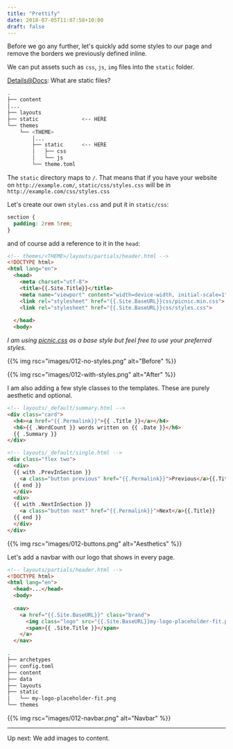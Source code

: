 ```yaml
---
title: "Prettify"
date: 2018-07-05T11:07:58+10:00
draft: false
---
```


Before we go any further, let's quickly add some styles to our page and remove the borders we previously defined inline.

We can put assets such as `css`, `js`, `img` files into the `static` folder.

[Details@Docs](https://gohugo.io/content-management/static-files/): What are static files?

```bash
.
├── content
│...
├── layouts
├── static              <-- HERE
└── themes
    └── <THEME>
        │...
        ├── static      <-- HERE
        │   ├── css
        │   └── js
        └── theme.toml
```

The `static` directory maps to `/`. That means that if you have your website on `http://example.com/`, `static/css/styles.css` will be in `http://example.com/css/styles.css`

Let's create our own `styles.css` and put it in `static/css`:

```css
section {
  padding: 2rem 5rem;
}
```

and of course add a reference to it in the `head`:

```html 
<!-- themes/<THEME>/layouts/partials/header.html -->
<!DOCTYPE html>
<html lang="en">
  <head>
    <meta charset="utf-8">
    <title>{{.Site.Title}}</title>
    <meta name="viewport" content="width=device-width, initial-scale=1">
    <link rel="stylesheet" href="{{.Site.BaseURL}}css/picnic.min.css">
    <link rel="stylesheet" href="{{.Site.BaseURL}}css/styles.css">
    
  </head>
  <body>
```
*I am using [picnic.css](https://picnicss.com/) as a base style but feel free to use your preferred styles.*

{{% img rsc="images/012-no-styles.png" alt="Before" %}}

{{% img rsc="images/012-with-styles.png" alt="After" %}}


I am also adding a few style classes to the templates. These are purely aesthetic and optional.

```html
<!-- layouts/_default/summary.html -->
<div class="card">
  <h4><a href="{{.Permalink}}">{{ .Title }}</a></h4>
  <h6>{{ .WordCount }} words written on {{ .Date }}</h6>
  {{ .Summary }}
</div>
```

```html 
<!-- layouts/_default/single.html -->
<div class="flex two">
  <div>
  {{ with .PrevInSection }}
    <a class="button previous" href="{{.Permalink}}">Previous</a>{{.Title}}
  {{ end }}
  </div>
  <div>
  {{ with .NextInSection }}
    <a class="button next" href="{{.Permalink}}">Next</a>{{.Title}}
  {{ end }}
  </div>
</div>
```

{{% img rsc="images/012-buttons.png" alt="Aesthetics" %}}

Let's add a navbar with our logo that shows in every page.


```html 
<!-- layouts/partials/header.html -->
<!DOCTYPE html>
<html lang="en">
  <head>...</head>
  <body>
    
  <nav>
    <a href="{{.Site.BaseURL}}" class="brand">
      <img class="logo" src="{{.Site.BaseURL}}my-logo-placeholder-fit.png">
      <span>{{ .Site.Title }}</span>
    </a>
  </nav>
```

```sh
.
├── archetypes
├── config.toml
├── content
├── data
├── layouts
├── static
│   └── my-logo-placeholder-fit.png
└── themes

```

{{% img rsc="images/012-navbar.png" alt="Navbar" %}}

---

Up next: We add images to content.
